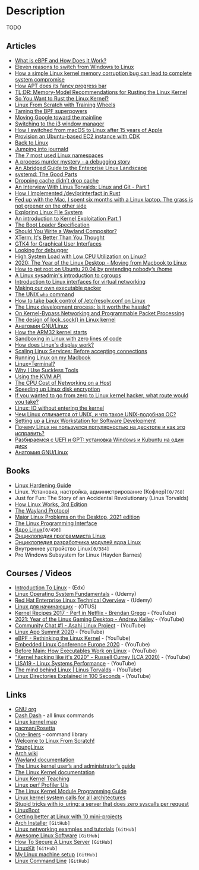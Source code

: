 # Description

TODO


## Articles

- [What is eBPF and How Does it Work?](https://goteleport.com/blog/what-is-ebpf/)
- [Eleven reasons to switch from Windows to Linux](https://www.lpi.org/blog/2021/10/05/eleven-reasons-switch-windows-linux)
- [How a simple Linux kernel memory corruption bug can lead to complete system compromise](https://googleprojectzero.blogspot.com/2021/10/how-simple-linux-kernel-memory.html)
- [How APT does its fancy progress bar](https://mdk.fr/blog/how-apt-does-its-fancy-progress-bar.html)
- [TL;DR: Memory-Model Recommendations for Rusting the Linux Kernel](https://paulmck.livejournal.com/65341.html)
- [So You Want to Rust the Linux Kernel?](https://paulmck.livejournal.com/62436.html)
- [Linux From Scratch with Training Wheels](https://philsyme.github.io/lfs-tw/)
- [Taming the BPF superpowers](https://lwn.net/Articles/870269/)
- [Moving Google toward the mainline](https://lwn.net/Articles/871195/)
- [Switching to the i3 window manager](https://vincent.bernat.ch/en/blog/2021-i3-window-manager)
- [How I switched from macOS to Linux after 15 years of Apple](https://markosaric.com/linux/)
- [Provision an Ubuntu-based EC2 instance with CDK](https://loige.co/provision-ubuntu-ec2-with-cdk/)
- [Back to Linux](https://metaredux.com/posts/2021/07/31/back-to-linux.html)
- [Jumping into journald](https://artem.ist/blog/2021/06/29/jumping-into-journald.html)
- [The 7 most used Linux namespaces](https://www.redhat.com/sysadmin/7-linux-namespaces)
- [A process murder mystery - a debugging story](https://blog.viraptor.info/post/a-process-murder-mystery-a-debugging-story)
- [An Abridged Guide to the Enterprise Linux Landscape](https://www.linuxjournal.com/content/abridged-guide-enterprise-linux-landscape)
- [systemd: The Good Parts](https://christine.website/talks/systemd-the-good-parts-2021-05-16)
- [Dropping cache didn’t drop cache](https://blog.twitter.com/engineering/en_us/topics/open-source/2021/dropping-cache-didnt-drop-cache)
- [An Interview With Linus Torvalds: Linux and Git - Part 1](https://www.tag1consulting.com/blog/interview-linus-torvalds-linux-and-git)
- [How I Implemented /dev/printerfact in Rust](https://christine.website/blog/dev-printerfact-2021-04-17)
- [Fed up with the Mac, I spent six months with a Linux laptop. The grass is not greener on the other side](https://cfenollosa.com/blog/fed-up-with-the-mac-i-spent-six-months-with-a-linux-laptop-the-grass-is-not-greener-on-the-other-side.html)
- [Exploring Linux File System](https://muhammadraza.me/2021/Linux-FS/)
- [An introduction to Kernel Exploitation Part 1](https://pwning.systems/posts/an-introduction-to-kernel-exploitation-part1/)
- [The Boot Loader Specification](https://systemd.io/BOOT_LOADER_SPECIFICATION/)
- [Should You Write a Wayland Compositor?](https://tudorr.ro/blog/technical/2021/01/26/the-wayland-experience/)
- [XTerm: It's Better Than You Thought](https://aduros.com/blog/xterm-its-better-than-you-thought/)
- [GTK4 for Graphical User Interfaces](http://ssalewski.de/gtkprogramming.html)
- [Looking for debugger](https://scattered-thoughts.net/writing/looking-for-debugger/)
- [High System Load with Low CPU Utilization on Linux?](https://tanelpoder.com/posts/high-system-load-low-cpu-utilization-on-linux/)
- [2020: The Year of the Linux Desktop - Moving from Macbook to Linux](https://monadical.com/posts/moving-to-linux-desktop.html#)
- [How to get root on Ubuntu 20.04 by pretending nobody’s /home](https://securitylab.github.com/research/Ubuntu-gdm3-accountsservice-LPE/)
- [A Linux sysadmin's introduction to cgroups](https://www.redhat.com/sysadmin/cgroups-part-one)
- [Introduction to Linux interfaces for virtual networking](https://developers.redhat.com/blog/2018/10/22/introduction-to-linux-interfaces-for-virtual-networking)
- [Making our own executable packer](https://fasterthanli.me/series/making-our-own-executable-packer)
- [The UNIX `who` command](https://gauthier.uk/blog/who/)
- [How to take back control of /etc/resolv.conf on Linux](https://www.ctrl.blog/entry/resolvconf-tutorial.html)
- [The Linux development process: Is it worth the hassle?](https://glaubercosta-11125.medium.com/the-linux-development-process-is-it-worth-the-hassle-4f09d7ff09a2)
- [On Kernel-Bypass Networking and Programmable Packet Processing](https://medium.com/@penberg/on-kernel-bypass-networking-and-programmable-packet-processing-799609b06898)
- [The design of lock_sock() in Linux kernel](https://medium.com/@c0ngwang/the-design-of-lock-sock-in-linux-kernel-69c3406e504b)
- [Анатомия GNU/Linux](https://habr.com/ru/post/531872/)
- [How the ARM32 kernel starts](https://people.kernel.org/linusw/how-the-arm32-kernel-starts)
- [Sandboxing in Linux with zero lines of code](https://blog.cloudflare.com/sandboxing-in-linux-with-zero-lines-of-code/)
- [How does Linux's display work?](https://unix.stackexchange.com/questions/596894/how-does-linuxs-display-work)
- [Scaling Linux Services: Before accepting connections](https://theojulienne.io/2020/07/03/scaling-linux-services-before-accepting-connections.html)
- [Running Linux on my Macbook](https://djharper.dev/post/2020/06/07/running-linux-on-my-macbook/)
- [Linux=Terminal?](https://habr.com/ru/company/otus/blog/537258/)
- [Why I Use Suckless Tools](https://christine.website/blog/why-i-use-suckless-tools-2020-06-05)
- [Using the KVM API](https://lwn.net/Articles/658511/)
- [The CPU Cost of Networking on a Host](https://people.kernel.org/dsahern/the-cpu-cost-of-networking-on-a-host)
- [Speeding up Linux disk encryption](https://blog.cloudflare.com/speeding-up-linux-disk-encryption/)
- [If you wanted to go from zero to Linux kernel hacker, what route would you take?](https://lobste.rs/s/b5clu3/if_you_wanted_go_from_zero_linux_kernel)
- [Linux: IO without entering the kernel](https://news.ycombinator.com/item?id=18692376)
- [Чем Linux отличается от UNIX, и что такое UNIX-подобная ОС?](https://habr.com/ru/sandbox/26545/)
- [Setting up a Linux Workstation for Software Development](https://tkainrad.dev/posts/setting-up-linux-workstation/#introduction)
- [Почему Linux не пользуется популярностью на десктопе и как это исправить?](https://proglib.io/p/pochemu-linux-ne-polzuetsya-populyarnostyu-na-desktope-i-kak-eto-ispravit-2021-10-26)
- [Разбираемся с UEFI и GPT: установка Windows и Kubuntu на один диск](https://habr.com/ru/post/259283/)
- [Анатомия GNU/Linux](https://habr.com/ru/post/531872/)


## Books

- [Linux Hardening Guide](https://madaidans-insecurities.github.io/guides/linux-hardening.html)
- Linux. Установка, настройка, администрирование (Кофлер)`[0/768]`
- Just for Fun: The Story of an Accidental Revolutionary (Linus Torvalds)
- [How Linux Works, 3rd Edition](https://nostarch.com/howlinuxworks3)
- [The Wayland Protocol](https://wayland-book.com/)
- [Major Linux Problems on the Desktop, 2021 edition](https://itvision.altervista.org/why.linux.is.not.ready.for.the.desktop.current.html)
- [The Linux Programming Interface](https://man7.org/tlpi/)
- [Ядро Linux](https://codernet.ru/books/linux/yadro_linux_opisanie_processa_razrabotki/)`[0/496]`
- [Энциклопедия программиста Linux](http://www.opennet.ru/docs/RUS/lpg)
- [Энциклопедия разработчика модулей ядра Linux](http://www.opennet.ru/docs/RUS/lkmpg)
- Внутреннее устройство Linux`[0/384]`
- Pro Windows Subsystem for Linux (Hayden Barnes)


## Courses / Videos

- [Introduction To Linux](https://www.edx.org/course/introduction-to-linux/) - (Edx)
- [Linux Operating System Fundamentals](https://www.udemy.com/course/linux-academy-linux-operating-system-fundamentals/) - (Udemy)
- [Red Hat Enterprise Linux Technical Overview](https://www.udemy.com/course/red-hat-enterprise-linux-technical-overview/) - (Udemy)
- [Linux для начинающих](https://otus.ru/online/online-linux/) - (OTUS)
- [Kernel Recipes 2017 - Perf in Netflix - Brendan Gregg](https://youtu.be/UVM3WX8Lq2k) - (YouTube)
- [2021: Year of the Linux Gaming Desktop - Andrew Kelley](https://youtu.be/pq1XqP4-qOo) - (YouTube)
- [Community Chat #1 - Asahi Linux Project](https://youtu.be/aMTfPSzrjXs) - (YouTube)
- [Linux App Summit 2020](https://youtu.be/u8SI6AEwMnQ) - (YouTube)
- [eBPF - Rethinking the Linux Kernel](https://youtu.be/f-oTe-dmfyI) - (YouTube)
- [Embedded Linux Conference Europe 2020](https://youtube.com/playlist?list=PLZjq3una5SrDeo4RM5UZyZTisSuLd_3gb) - (YouTube)
- [Before Main: How Executables Work on Linux](https://youtu.be/jR2hUhjcAXI) - (YouTube)
- ["Kernel hacking like it's 2020" - Russell Currey (LCA 2020)](https://youtu.be/heib48KG-YQ) - (YouTube)
- [LISA19 - Linux Systems Performance](https://youtu.be/fhBHvsi0Ql0) - (YouTube)
- [The mind behind Linux | Linus Torvalds](https://youtu.be/o8NPllzkFhE) - (YouTube)
- [Linux Directories Explained in 100 Seconds](https://youtu.be/42iQKuQodW4) - (YouTube)


## Links

- [GNU org](https://www.gnu.org/)
- [Dash Dash](https://dashdash.io/) - all linux commands
- [Linux kernel map](https://makelinux.github.io/kernel/map/)
- [pacman/Rosetta](https://wiki.archlinux.org/title/Pacman/Rosetta)
- [One-liners](https://linuxcommandlibrary.com/basic/oneliners.html) - command library
- [Welcome to Linux From Scratch!](https://www.linuxfromscratch.org/index.html)
- [YoungLinux](https://younglinux.info/)
- [Arch wiki](https://wiki.archlinux.org/)
- [Wayland documentation](https://wayland.app/protocols/)
- [The Linux kernel user’s and administrator’s guide](https://www.kernel.org/doc/html/latest/admin-guide/index.html)
- [The Linux Kernel documentation](https://www.kernel.org/doc/html/latest/)
- [Linux Kernel Teaching](https://linux-kernel-labs.github.io/refs/heads/master/index.html)
- [Linux perf Profiler UIs](https://www.markhansen.co.nz/profiler-uis/)
- [The Linux Kernel Module Programming Guide](https://sysprog21.github.io/lkmpg/)
- [Linux kernel system calls for all architectures](https://marcin.juszkiewicz.com.pl/download/tables/syscalls.html)
- [Stupid tricks with io_uring: a server that does zero syscalls per request](https://wjwh.eu/posts/2021-10-01-no-syscall-server-iouring.html)
- [LinuxBoot](https://www.linuxboot.org/)
- [Getting better at Linux with 10 mini-projects](https://carltheperson.com/posts/10-things-linux/)
- [Arch Installer](https://github.com/archlinux/archinstall) `[GitHub]`
- [Linux networking examples and tutorials](https://github.com/knorrie/network-examples) `[GitHub]`
- [Awesome Linux Software](https://github.com/luong-komorebi/Awesome-Linux-Software) `[GitHub]`
- [How To Secure A Linux Server](https://github.com/imthenachoman/How-To-Secure-A-Linux-Server) `[GitHub]`
- [LinuxKit](https://github.com/linuxkit/linuxkit) `[GitHub]`
- [My Linux machine setup](https://github.com/brpaz/my-linux-setup) `[GitHub]`
- [Linux Command Line](https://github.com/learnbyexample/Linux_command_line) `[GitHub]`
